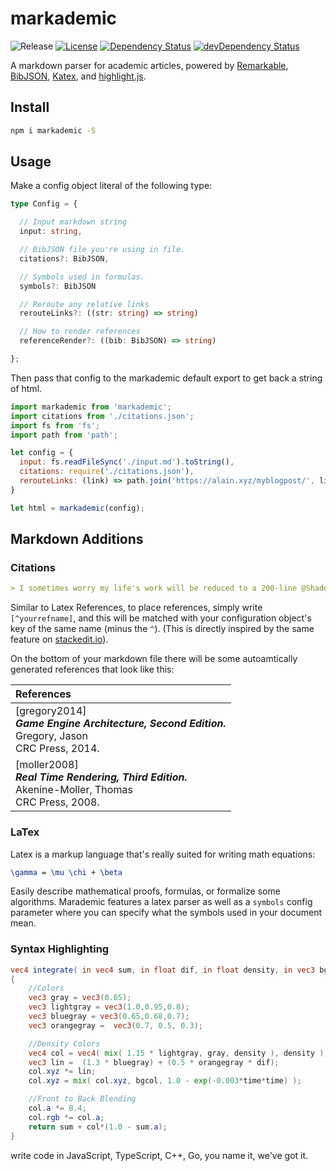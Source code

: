 # markademic

![Release][release-img]
[![License][license-img]][license-url]
[![Dependency Status][david-img]][david-url]
[![devDependency Status][david-dev-img]][david-dev-url]

A markdown parser for academic articles, powered by [Remarkable](https://github.com/jonschlinkert/remarkable), [BibJSON](http://okfnlabs.org/bibjson/), [Katex](https://khan.github.io/KaTeX/), and [highlight.js](http://highlightjs.org).

## Install

```bash
npm i markademic -S
```

## Usage

Make a config object literal of the following type:

```ts
type Config = {

  // Input markdown string
  input: string,

  // BibJSON file you're using in file.
  citations?: BibJSON,

  // Symbols used in formulas.
  symbols?: BibJSON

  // Reroute any relative links
  rerouteLinks?: ((str: string) => string)

  // How to render references
  referenceRender?: ((bib: BibJSON) => string)

};
```

Then pass that config to the markademic default export to get back a string of html.

```js
import markademic from 'markademic';
import citations from './citations.json';
import fs from 'fs';
import path from 'path';

let config = {
  input: fs.readFileSync('./input.md').toString(),
  citations: require('./citations.json'),
  rerouteLinks: (link) => path.join('https://alain.xyz/myblogpost/', link)
}

let html = markademic(config);
```

## Markdown Additions

### Citations

```markdown
> I sometimes worry my life's work will be reduced to a 200-line @Shadertoy submission.[^timsweeny]
```

Similar to Latex References, to place references, simply write `[^yourrefname]`, and this will be matched with your configuration object's key of the same name (minus the `^`). (This is directly inspired by the same feature on [stackedit.io](https://stackedit.io)).

On the bottom of your markdown file there will be some autoamtically generated references that look like this:

| References     |
|:---------------|
| [gregory2014]<br>**_Game Engine Architecture, Second Edition._**<br>Gregory, Jason<br>CRC Press, 2014. |
| [moller2008]<br>**_Real Time Rendering, Third Edition._**<br>Akenine-Moller, Thomas<br>CRC Press, 2008. |

### LaTex

Latex is a markup language that's really suited for writing math equations:

```tex
\gamma = \mu \chi + \beta
```

Easily describe mathematical proofs, formulas, or formalize some algorithms. Marademic features a latex parser as well as a `symbols` config parameter where you can specify what the symbols used in your document mean.

### Syntax Highlighting

```glsl
vec4 integrate( in vec4 sum, in float dif, in float density, in vec3 bgcol, in float time )
{
    //Colors
    vec3 gray = vec3(0.65);
    vec3 lightgray = vec3(1.0,0.95,0.8);
    vec3 bluegray = vec3(0.65,0.68,0.7);
    vec3 orangegray =  vec3(0.7, 0.5, 0.3);

    //Density Colors
    vec4 col = vec4( mix( 1.15 * lightgray, gray, density ), density );
    vec3 lin =  (1.3 * bluegray) + (0.5 * orangegray * dif);
    col.xyz *= lin;
    col.xyz = mix( col.xyz, bgcol, 1.0 - exp(-0.003*time*time) );

    //Front to Back Blending
    col.a *= 0.4;
    col.rgb *= col.a;
    return sum + col*(1.0 - sum.a);
}
```

write code in JavaScript, TypeScript, C++, Go, you name it, we've got it.

[cover-img]: assets/cover.gif
[cover-url]: http://codepen.io/alaingalvan/details/EgjbKP/
[release-img]: https://img.shields.io/badge/release-0.1.0-4dbfcc.svg?style=flat-square
[license-img]: http://img.shields.io/:license-mit-blue.svg?style=flat-square
[license-url]: https://opensource.org/licenses/MIT
[david-url]: https://david-dm.org/stelatech/markademic
[david-img]: https://david-dm.org/stelatech/markademic.svg?style=flat-square
[david-dev-url]: https://david-dm.org/stelatech/markademic#info=devDependencies
[david-dev-img]: https://david-dm.org/stelatech/markademic/dev-status.svg?style=flat-square
[travis-img]: https://img.shields.io/travis/stelatech/markademic.svg?style=flat-square
[travis-url]:https://travis-ci.org/stelatech/markademic
[codecov-img]:https://img.shields.io/codecov/c/github/stelatech/markademic.svg?style=flat-square
[codecov-url]: https://codecov.io/gh/stelatech/markademic
[npm-img]: https://img.shields.io/npm/v/markademic.svg?style=flat-square
[npm-url]: http://npm.im/markademic
[npm-download-img]: https://img.shields.io/npm/dm/markademic.svg?style=flat-square
